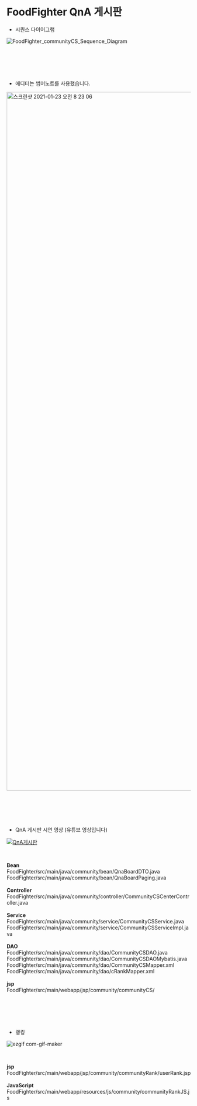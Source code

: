 # FoodFighter QnA 게시판

* 시퀀스 다이어그램

![FoodFighter_communityCS_Sequence_Diagram](https://user-images.githubusercontent.com/64781807/105558759-aad94800-5d52-11eb-8cf6-09efe4f39980.jpg)

<br><br><br><br>

* 에디터는 썸머노트를 사용했습니다.

<img width="1904" alt="스크린샷 2021-01-23 오전 8 23 06" src="https://user-images.githubusercontent.com/64781807/105559350-4323fc80-5d54-11eb-8342-f30fc1e2f545.png">

<br><br><br><br>

* QnA 게시판 시연 영상 (유튜브 영상입니다)

[![QnA게시판](https://img.youtube.com/vi/4GOu745OQTY/0.jpg)](https://www.youtube.com/watch?v=4GOu745OQTY?t=0s)

<br>

**Bean**<br>
FoodFighter/src/main/java/community/bean/QnaBoardDTO.java<br>
FoodFighter/src/main/java/community/bean/QnaBoardPaging.java<br>
<br>
**Controller**<br>
FoodFighter/src/main/java/community/controller/CommunityCSCenterController.java<br>
<br>
**Service**<br>
FoodFighter/src/main/java/community/service/CommunityCSService.java<br>
FoodFighter/src/main/java/community/service/CommunityCSServiceImpl.java<br>
<br>
**DAO**<br>
FoodFighter/src/main/java/community/dao/CommunityCSDAO.java<br>
FoodFighter/src/main/java/community/dao/CommunityCSDAOMybatis.java<br>
FoodFighter/src/main/java/community/dao/CommunityCSMapper.xml<br>
FoodFighter/src/main/java/community/dao/cRankMapper.xml<br>
<br>
**jsp**<br>
FoodFighter/src/main/webapp/jsp/community/communityCS/<br>

<br><br><br><br>

* 랭킹

![ezgif com-gif-maker](https://user-images.githubusercontent.com/64781807/105559418-75355e80-5d54-11eb-81e6-e5c9e05d40f8.gif)

<br>

**jsp**<br>
FoodFighter/src/main/webapp/jsp/community/communityRank/userRank.jsp<br>
<br>
**JavaScript**<br>
FoodFighter/src/main/webapp/resources/js/community/communityRankJS.js<br>
